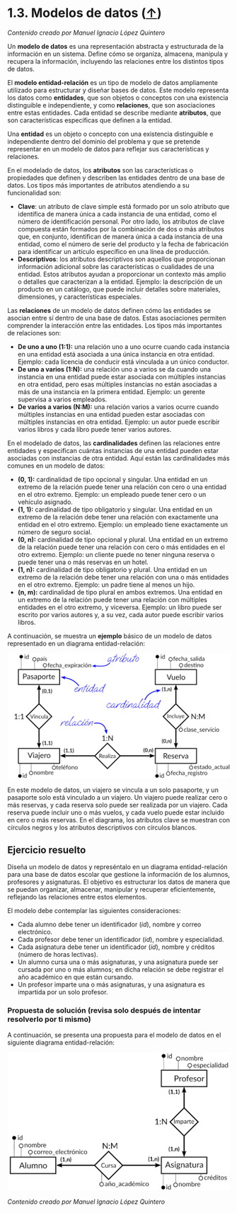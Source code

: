 # 1.3. Modelos de datos ([↑](README.md))

_Contenido creado por Manuel Ignacio López Quintero_

Un **modelo de datos** es una representación abstracta y estructurada de la información en un sistema. Define cómo se organiza, almacena, manipula y recupera la información, incluyendo las relaciones entre los distintos tipos de datos.

El **modelo entidad-relación** es un tipo de modelo de datos ampliamente utilizado para estructurar y diseñar bases de datos. Este modelo representa los datos como **entidades**, que son objetos o conceptos con una existencia distinguible e independiente, y como **relaciones**, que son asociaciones entre estas entidades. Cada entidad se describe mediante **atributos**, que son características específicas que definen a la entidad.

Una **entidad** es un objeto o concepto con una existencia distinguible e independiente dentro del dominio del problema y que se pretende representar en un modelo de datos para reflejar sus características y relaciones.

En el modelado de datos, los **atributos** son las características o propiedades que definen y describen las entidades dentro de una base de datos. Los tipos más importantes de atributos atendiendo a su funcionalidad son:

- **Clave**: un atributo de clave simple está formado por un solo atributo que identifica de manera única a cada instancia de una entidad, como el número de identificación personal. Por otro lado, los atributos de clave compuesta están formados por la combinación de dos o más atributos que, en conjunto, identifican de manera única a cada instancia de una entidad, como el número de serie del producto y la fecha de fabricación para identificar un artículo específico en una línea de producción.
- **Descriptivos**: los atributos descriptivos son aquellos que proporcionan información adicional sobre las características o cualidades de una entidad. Estos atributos ayudan a proporcionar un contexto más amplio o detalles que caracterizan a la entidad. Ejemplo: la descripción de un producto en un catálogo, que puede incluir detalles sobre materiales, dimensiones, y características especiales.

Las **relaciones** de un modelo de datos definen cómo las entidades se asocian entre sí dentro de una base de datos. Estas asociaciones permiten comprender la interacción entre las entidades. Los tipos más importantes de relaciones son:

- **De uno a uno (1:1):** una relación uno a uno ocurre cuando cada instancia en una entidad está asociada a una única instancia en otra entidad. Ejemplo: cada licencia de conducir está vinculada a un único conductor.
- **De uno a varios (1:N):** una relación uno a varios se da cuando una instancia en una entidad puede estar asociada con múltiples instancias en otra entidad, pero esas múltiples instancias no están asociadas a más de una instancia en la primera entidad. Ejemplo: un gerente supervisa a varios empleados.
- **De varios a varios (N:M):** una relación varios a varios ocurre cuando múltiples instancias en una entidad pueden estar asociadas con múltiples instancias en otra entidad. Ejemplo: un autor puede escribir varios libros y cada libro puede tener varios autores.

En el modelado de datos, las **cardinalidades** definen las relaciones entre entidades y especifican cuántas instancias de una entidad pueden estar asociadas con instancias de otra entidad. Aquí están las cardinalidades más comunes en un modelo de datos:

- **(0, 1):** cardinalidad de tipo opcional y singular. Una entidad en un extremo de la relación puede tener una relación con cero o una entidad en el otro extremo. Ejemplo: un empleado puede tener cero o un vehículo asignado.
- **(1, 1):** cardinalidad de tipo obligatorio y singular. Una entidad en un extremo de la relación debe tener una relación con exactamente una entidad en el otro extremo. Ejemplo: un empleado tiene exactamente un número de seguro social.
- **(0, n):** cardinalidad de tipo opcional y plural. Una entidad en un extremo de la relación puede tener una relación con cero o más entidades en el otro extremo. Ejemplo: un cliente puede no tener ninguna reserva o puede tener una o más reservas en un hotel.
- **(1, n):** cardinalidad de tipo obligatorio y plural. Una entidad en un extremo de la relación debe tener una relación con una o más entidades en el otro extremo. Ejemplo: un padre tiene al menos un hijo.
- **(n, m):** cardinalidad de tipo plural en ambos extremos. Una entidad en un extremo de la relación puede tener una relación con múltiples entidades en el otro extremo, y viceversa. Ejemplo: un libro puede ser escrito por varios autores y, a su vez, cada autor puede escribir varios libros.

A continuación, se muestra un **ejemplo** básico de un modelo de datos representado en un diagrama entidad-relación:

![Diagrama E-R de ejemplo sobre reservas de vuelo](1.3-a.png "Diagrama E-R de ejemplo sobre reservas de vuelo")

En este modelo de datos, un viajero se vincula a un solo pasaporte, y un pasaporte solo está vinculado a un viajero. Un viajero puede realizar cero o más reservas, y cada reserva solo puede ser realizada por un viajero. Cada reserva puede incluir uno o más vuelos, y cada vuelo puede estar incluido en cero o más reservas. En el diagrama, los atributos clave se muestran con círculos negros y los atributos descriptivos con círculos blancos.

## Ejercicio resuelto

Diseña un modelo de datos y represéntalo en un diagrama entidad-relación para una base de datos escolar que gestione la información de los alumnos, profesores y asignaturas. El objetivo es estructurar los datos de manera que se puedan organizar, almacenar, manipular y recuperar eficientemente, reflejando las relaciones entre estos elementos.

El modelo debe contemplar las siguientes consideraciones:

- Cada alumno debe tener un identificador (*id*), nombre y correo electrónico.
- Cada profesor debe tener un identificador (*id*), nombre y especialidad.
- Cada asignatura debe tener un identificador (*id*), nombre y créditos (número de horas lectivas).
- Un alumno cursa una o más asignaturas, y una asignatura puede ser cursada por uno o más alumnos; en dicha relación se debe registrar el año académico en que están cursando.
- Un profesor imparte una o más asignaturas, y una asignatura es impartida por un solo profesor.

### Propuesta de solución (revisa solo después de intentar resolverlo por ti mismo)

A continuación, se presenta una propuesta para el modelo de datos en el siguiente diagrama entidad-relación:

![Diagrama E-R para la gestión de una escuela](1.3-b.png "Diagrama E-R donde se muestra las relaciones entre alumnos, profesores y asignaturas, especificando cómo los alumnos cursan asignaturas y los profesores imparten dichas asignaturas.")

_Contenido creado por Manuel Ignacio López Quintero_
